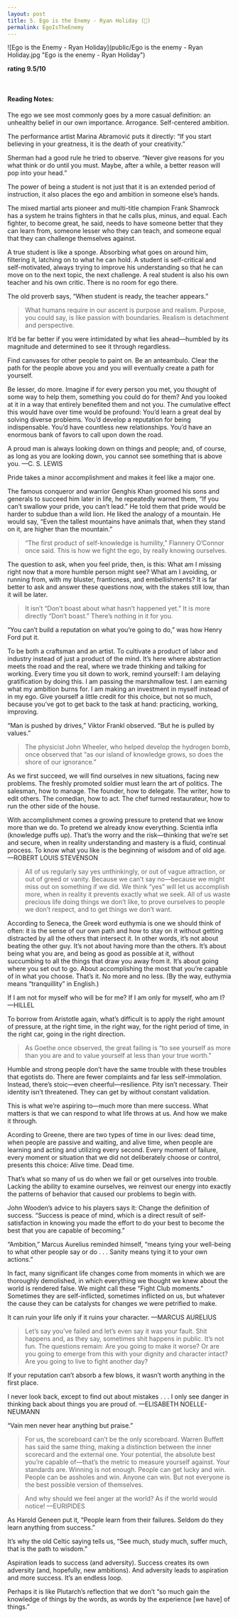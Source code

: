 ```yaml
---
layout: post
title: 5. Ego is the Enemy - Ryan Holiday (📱)
permalink: EgoIsTheEnemy
---
```


![Ego is the Enemy - Ryan Holiday](public/Ego is the enemy - Ryan Holiday.jpg "Ego is the enemy - Ryan Holiday")

**rating 9.5/10**

<br>

#### Reading Notes:

The ego we see most commonly goes by a more casual definition: an unhealthy belief in our own importance. Arrogance. Self-centered ambition.

The performance artist Marina Abramović puts it directly: “If you start believing in your greatness, it is the death of your creativity.”

Sherman had a good rule he tried to observe. “Never give reasons for you what think or do until you must. Maybe, after a while, a better reason will pop into your head.”

The power of being a student is not just that it is an extended period of instruction, it also places the ego and ambition in someone else’s hands.

The mixed martial arts pioneer and multi-title champion Frank Shamrock has a system he trains fighters in that he calls plus, minus, and equal. Each fighter, to become great, he said, needs to have someone better that they can learn from, someone lesser who they can teach, and someone equal that they can challenge themselves against.

A true student is like a sponge. Absorbing what goes on around him, filtering it, latching on to what he can hold. A student is self-critical and self-motivated, always trying to improve his understanding so that he can move on to the next topic, the next challenge. A real student is also his own teacher and his own critic. There is no room for ego there.

The old proverb says, “When student is ready, the teacher appears.”

> What humans require in our ascent is purpose and realism. Purpose, you could say, is like passion with boundaries. Realism is detachment and perspective.

It’d be far better if you were intimidated by what lies ahead—humbled by its magnitude and determined to see it through regardless.

Find canvases for other people to paint on. Be an anteambulo. Clear the path for the people above you and you will eventually create a path for yourself.

Be lesser, do more. Imagine if for every person you met, you thought of some way to help them, something you could do for them? And you looked at it in a way that entirely benefited them and not you. The cumulative effect this would have over time would be profound: You’d learn a great deal by solving diverse problems. You’d develop a reputation for being indispensable. You’d have countless new relationships. You’d have an enormous bank of favors to call upon down the road.

A proud man is always looking down on things and people; and, of course, as long as you are looking down, you cannot see something that is above you.
—C. S. LEWIS

Pride takes a minor accomplishment and makes it feel like a major one.

The famous conqueror and warrior Genghis Khan groomed his sons and generals to succeed him later in life, he repeatedly warned them, “If you can’t swallow your pride, you can’t lead.” He told them that pride would be harder to subdue than a wild lion. He liked the analogy of a mountain. He would say, “Even the tallest mountains have animals that, when they stand on it, are higher than the mountain.”

> “The first product of self-knowledge is humility,” Flannery O’Connor once said. This is how we fight the ego, by really knowing ourselves.

The question to ask, when you feel pride, then, is this: What am I missing right now that a more humble person might see? What am I avoiding, or running from, with my bluster, franticness, and embellishments? It is far better to ask and answer these questions now, with the stakes still low, than it will be later.

> It isn’t “Don’t boast about what hasn’t happened yet.” It is more directly “Don’t boast.” There’s nothing in it for you.

“You can’t build a reputation on what you’re going to do,” was how Henry Ford put it.

To be both a craftsman and an artist. To cultivate a product of labor and industry instead of just a product of the mind. It’s here where abstraction meets the road and the real, where we trade thinking and talking for working. Every time you sit down to work, remind yourself: I am delaying gratification by doing this. I am passing the marshmallow test. I am earning what my ambition burns for. I am making an investment in myself instead of in my ego. Give yourself a little credit for this choice, but not so much, because you’ve got to get back to the task at hand: practicing, working, improving.

“Man is pushed by drives,” Viktor Frankl observed. “But he is pulled by values.”

> The physicist John Wheeler, who helped develop the hydrogen bomb, once observed that “as our island of knowledge grows, so does the shore of our ignorance.”

As we first succeed, we will find ourselves in new situations, facing new problems. The freshly promoted soldier must learn the art of politics. The salesman, how to manage. The founder, how to delegate. The writer, how to edit others. The comedian, how to act. The chef turned restaurateur, how to run the other side of the house.

With accomplishment comes a growing pressure to pretend that we know more than we do. To pretend we already know everything. Scientia infla (knowledge puffs up). That’s the worry and the risk—thinking that we’re set and secure, when in reality understanding and mastery is a fluid, continual process.
To know what you like is the beginning of wisdom and of old age.
—ROBERT LOUIS STEVENSON

> All of us regularly say yes unthinkingly, or out of vague attraction, or out of greed or vanity. Because we can’t say no—because we might miss out on something if we did. We think “yes” will let us accomplish more, when in reality it prevents exactly what we seek. All of us waste precious life doing things we don’t like, to prove ourselves to people we don’t respect, and to get things we don’t want.

According to Seneca, the Greek word euthymia is one we should think of often: it is the sense of our own path and how to stay on it without getting distracted by all the others that intersect it. In other words, it’s not about beating the other guy. It’s not about having more than the others. It’s about being what you are, and being as good as possible at it, without succumbing to all the things that draw you away from it. It’s about going where you set out to go. About accomplishing the most that you’re capable of in what you choose. That’s it. No more and no less. (By the way, euthymia means “tranquillity” in English.)

If I am not for myself who will be for me? If I am only for myself, who am I?
—HILLEL

To borrow from Aristotle again, what’s difficult is to apply the right amount of pressure, at the right time, in the right way, for the right period of time, in the right car, going in the right direction.

> As Goethe once observed, the great failing is “to see yourself as more than you are and to value yourself at less than your true worth.”

Humble and strong people don’t have the same trouble with these troubles that egotists do. There are fewer complaints and far less self-immolation. Instead, there’s stoic—even cheerful—resilience. Pity isn’t necessary. Their identity isn’t threatened. They can get by without constant validation.

This is what we’re aspiring to—much more than mere success. What matters is that we can respond to what life throws at us. And how we make it through.

Acording to Greene, there are two types of time in our lives: dead time, when people are passive and waiting, and alive time, when people are learning and acting and utilizing every second. Every moment of failure, every moment or situation that we did not deliberately choose or control, presents this choice: Alive time. Dead time.

That’s what so many of us do when we fail or get ourselves into trouble. Lacking the ability to examine ourselves, we reinvest our energy into exactly the patterns of behavior that caused our problems to begin with.

John Wooden’s advice to his players says it: Change the definition of success. “Success is peace of mind, which is a direct result of self-satisfaction in knowing you made the effort to do your best to become the best that you are capable of becoming.”

“Ambition,” Marcus Aurelius reminded himself, “means tying your well-being to what other people say or do . . . Sanity means tying it to your own actions.”

In fact, many significant life changes come from moments in which we are thoroughly demolished, in which everything we thought we knew about the world is rendered false. We might call these “Fight Club moments.” Sometimes they are self-inflicted, sometimes inflicted on us, but whatever the cause they can be catalysts for changes we were petrified to make.

It can ruin your life only if it ruins your character.
—MARCUS AURELIUS

> Let’s say you’ve failed and let’s even say it was your fault. Shit happens and, as they say, sometimes shit happens in public. It’s not fun. The questions remain: Are you going to make it worse? Or are you going to emerge from this with your dignity and character intact? Are you going to live to fight another day?

If your reputation can’t absorb a few blows, it wasn’t worth anything in the first place.

I never look back, except to find out about mistakes . . . I only see danger in thinking back about things you are proud of.
—ELISABETH NOELLE-NEUMANN

“Vain men never hear anything but praise.”

> For us, the scoreboard can’t be the only scoreboard. Warren Buffett has said the same thing, making a distinction between the inner scorecard and the external one. Your potential, the absolute best you’re capable of—that’s the metric to measure yourself against. Your standards are. Winning is not enough. People can get lucky and win. People can be assholes and win. Anyone can win. But not everyone is the best possible version of themselves.

> And why should we feel anger at the world? As if the world would notice!
> —EURIPIDES

As Harold Geneen put it, “People learn from their failures. Seldom do they learn anything from success.”

It’s why the old Celtic saying tells us, “See much, study much, suffer much, that is the path to wisdom.”

Aspiration leads to success (and adversity). Success creates its own adversity (and, hopefully, new ambitions). And adversity leads to aspiration and more success. It’s an endless loop.

Perhaps it is like Plutarch’s reflection that we don’t “so much gain the knowledge of things by the words, as words by the experience [we have] of things.”
